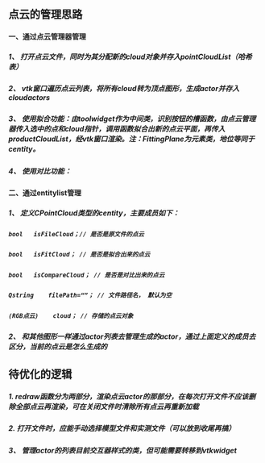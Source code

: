 ## 点云的管理思路

#### 一、通过点云管理器管理

##### 1、 打开点云文件，同时为其分配新的cloud对象并存入*pointCloudList*（哈希表）

##### 2、 vtk窗口遍历点云列表，将所有cloud转为顶点图形，生成actor并存入cloudactors

##### 3、 使用拟合功能：由toolwidget作为中间类，识别按钮的槽函数，由点云管理器传入选中的点和cloud指针，调用函数拟合出新的点云平面，再传入productCloudList，经vtk窗口渲染。*注：FittingPlane为元素类，地位等同于centity。*

##### 4、 使用对比功能：



#### 二、通过entitylist管理

##### 1、 定义CPointCloud类型的centity，主要成员如下：

##### 		`bool	isFileCloud；// 是否是原文件的点云`

##### 		`bool	isFitCloud； // 是否是拟合出来的点云`

##### 		`bool	isCompareCloud； // 是否是对比出来的点云`

##### 		`Qstring	filePath=“”； // 文件路径名， 默认为空`

##### 		`(RGB点云)	cloud； // 存储的点云对象`

##### 2、 和其他图形一样通过actor列表去管理生成的actor，通过上面定义的成员去区分，当前的点云是怎么生成的





## 待优化的逻辑

##### 1.	redraw函数分为两部分，渲染点云actor的那部分，在每次打开文件不应该删除全部点云再渲染，可在关闭文件时清除所有点云再重新加载

##### 2.   打开文件时，应能手动选择模型文件和实测文件（可以放到收尾再搞）

##### 3、 管理actor的列表目前交互器样式的类，但可能需要转移到vtkwidget





